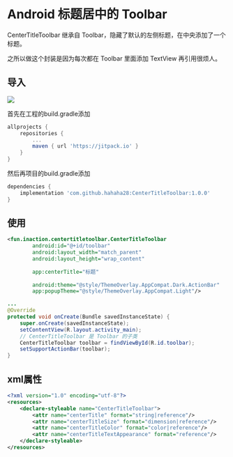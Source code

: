 # Android 标题居中的 Toolbar

CenterTitleToolbar 继承自 Toolbar，隐藏了默认的左侧标题，在中央添加了一个标题。

之所以做这个封装是因为每次都在 Toolbar 里面添加 TextView 再引用很烦人。

## 导入

[![](https://jitpack.io/v/hahaha28/CenterTitleToolbar.svg)](https://jitpack.io/#hahaha28/CenterTitleToolbar)

首先在工程的build.gradle添加
```groovy
allprojects {
    repositories {
        ...
        maven { url 'https://jitpack.io' }
    }
}
```
然后再项目的build.gradle添加
```groovy
dependencies {
    implementation 'com.github.hahaha28:CenterTitleToolbar:1.0.0'
}
```

## 使用

```xml
<fun.inaction.centertitletoolbar.CenterTitleToolbar
        android:id="@+id/toolbar"
        android:layout_width="match_parent"
        android:layout_height="wrap_content"
       
        app:centerTitle="标题"
        
        android:theme="@style/ThemeOverlay.AppCompat.Dark.ActionBar"
        app:popupTheme="@style/ThemeOverlay.AppCompat.Light"/>
```

```java
...
@Override
protected void onCreate(Bundle savedInstanceState) {
    super.onCreate(savedInstanceState);
    setContentView(R.layout.activity_main);
    // CenterTitleToolbar 是 Toolbar 的子类
    CenterTitleToolbar toolbar = findViewById(R.id.toolbar);
    setSupportActionBar(toolbar);
}
```

## xml属性

```xml
<?xml version="1.0" encoding="utf-8"?>
<resources>
    <declare-styleable name="CenterTitleToolbar">
        <attr name="centerTitle" format="string|reference"/>
        <attr name="centerTitleSize" format="dimension|reference"/>
        <attr name="centerTitleColor" format="color|reference"/>
        <attr name="centerTitleTextAppearance" format="reference"/>
    </declare-styleable>
</resources>
```

